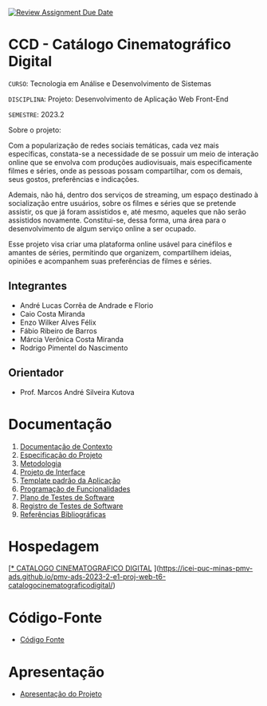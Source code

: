 [![Review Assignment Due Date](https://classroom.github.com/assets/deadline-readme-button-24ddc0f5d75046c5622901739e7c5dd533143b0c8e959d652212380cedb1ea36.svg)](https://classroom.github.com/a/sy1vqBms)
# CCD - Catálogo Cinematográfico Digital

`CURSO`: Tecnologia em Análise e Desenvolvimento de Sistemas

`DISCIPLINA`: Projeto: Desenvolvimento de Aplicação Web Front-End

`SEMESTRE`: 2023.2

Sobre o projeto:

Com a popularização de redes sociais temáticas, cada vez mais específicas, constata-se a necessidade de se possuir um meio de interação online que se envolva com produções audiovisuais, mais especificamente filmes e séries, onde as pessoas possam compartilhar, com os demais, seus gostos, preferências e indicações.

Ademais, não há, dentro dos serviços de streaming, um espaço destinado à socialização entre usuários, sobre os filmes e séries que se pretende assistir, os que já foram assistidos e, até mesmo, aqueles que não serão assistidos novamente. Constitui-se, dessa forma, uma área para o desenvolvimento de algum serviço online a ser ocupado.

Esse projeto visa criar uma plataforma online usável para cinéfilos e amantes de séries, permitindo que organizem, compartilhem ideias, opiniões e acompanhem suas preferências de filmes e séries.

## Integrantes

* André Lucas Corrêa de Andrade e Florio
* Caio Costa Miranda
* Enzo Wilker Alves Félix
* Fábio Ribeiro de Barros
* Márcia Verônica Costa Miranda
* Rodrigo Pimentel do Nascimento

## Orientador

* Prof. Marcos André Silveira Kutova

# Documentação

<ol>
<li><a href="documentos/01-Documentação de Contexto.md"> Documentação de Contexto</a></li>
<li><a href="documentos/02-Especificação do Projeto.md"> Especificação do Projeto</a></li>
<li><a href="documentos/03-Metodologia.md"> Metodologia</a></li>
<li><a href="documentos/04-Projeto de Interface.md"> Projeto de Interface</a></li>
<li><a href="documentos/05-Template padrão da Aplicação.md"> Template padrão da Aplicação</a></li>
<li><a href="documentos/06-Programação de Funcionalidades.md"> Programação de Funcionalidades</a></li>
<li><a href="documentos/07-Plano de Testes de Software.md"> Plano de Testes de Software</a></li>
<li><a href="documentos/08-Registro de Testes de Software.md"> Registro de Testes de Software</a></li>
<li><a href="documentos/09-Referências.md"> Referências Bibliográficas</a></li>
</ol>

# Hospedagem

[[* CATALOGO CINEMATOGRAFICO DIGITAL](https://icei-puc-minas-pmv-ads.github.io/pmv-ads-2023-2-e1-proj-web-t6-catalogocinematograficodigital/) ](https://icei-puc-minas-pmv-ads.github.io/pmv-ads-2023-2-e1-proj-web-t6-catalogocinematograficodigital/)

# Código-Fonte

* <a href="codigo-fonte/README.md">Código Fonte</a>

# Apresentação

* <a href="apresentacao/README.md">Apresentação do Projeto</a>
